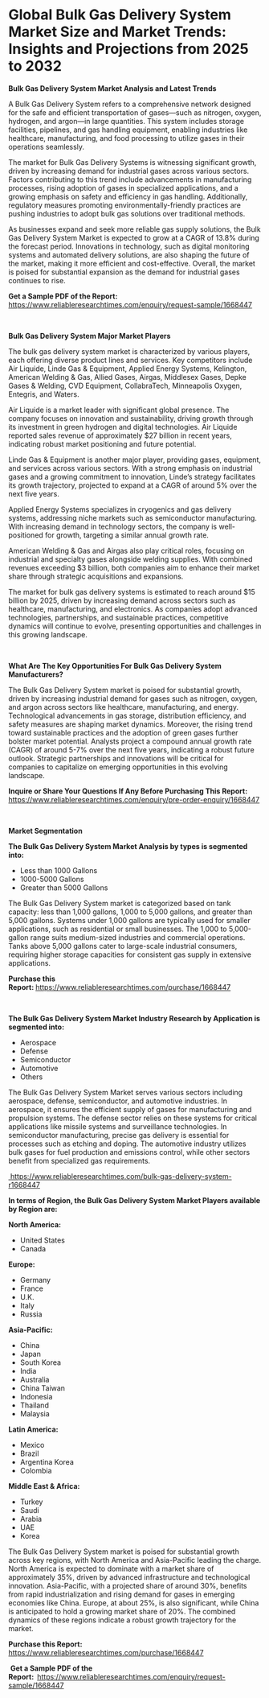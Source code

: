 <p><h1>Global Bulk Gas Delivery System Market Size and Market Trends: Insights and Projections from 2025 to 2032</h1></p><p><strong>Bulk Gas Delivery System Market Analysis and Latest Trends</strong></p>
<p><p>A Bulk Gas Delivery System refers to a comprehensive network designed for the safe and efficient transportation of gases—such as nitrogen, oxygen, hydrogen, and argon—in large quantities. This system includes storage facilities, pipelines, and gas handling equipment, enabling industries like healthcare, manufacturing, and food processing to utilize gases in their operations seamlessly. </p><p>The market for Bulk Gas Delivery Systems is witnessing significant growth, driven by increasing demand for industrial gases across various sectors. Factors contributing to this trend include advancements in manufacturing processes, rising adoption of gases in specialized applications, and a growing emphasis on safety and efficiency in gas handling. Additionally, regulatory measures promoting environmentally-friendly practices are pushing industries to adopt bulk gas solutions over traditional methods.</p><p>As businesses expand and seek more reliable gas supply solutions, the Bulk Gas Delivery System Market is expected to grow at a CAGR of 13.8% during the forecast period. Innovations in technology, such as digital monitoring systems and automated delivery solutions, are also shaping the future of the market, making it more efficient and cost-effective. Overall, the market is poised for substantial expansion as the demand for industrial gases continues to rise.</p></p>
<p><strong>Get a Sample PDF of the Report:&nbsp;</strong> <a href="https://www.reliableresearchtimes.com/enquiry/request-sample/1668447?utm_campaign=3320&utm_medium=2&utm_source=Github&utm_content=ia&utm_term=12042025&utm_id=bulk-gas-delivery-system">https://www.reliableresearchtimes.com/enquiry/request-sample/1668447</a></p>
<p>&nbsp;</p>
<p><strong>Bulk Gas Delivery System Major Market Players</strong></p>
<p><p>The bulk gas delivery system market is characterized by various players, each offering diverse product lines and services. Key competitors include Air Liquide, Linde Gas & Equipment, Applied Energy Systems, Kelington, American Welding & Gas, Allied Gases, Airgas, Middlesex Gases, Depke Gases & Welding, CVD Equipment, CollabraTech, Minneapolis Oxygen, Entegris, and Waters.</p><p>Air Liquide is a market leader with significant global presence. The company focuses on innovation and sustainability, driving growth through its investment in green hydrogen and digital technologies. Air Liquide reported sales revenue of approximately $27 billion in recent years, indicating robust market positioning and future potential.</p><p>Linde Gas & Equipment is another major player, providing gases, equipment, and services across various sectors. With a strong emphasis on industrial gases and a growing commitment to innovation, Linde’s strategy facilitates its growth trajectory, projected to expand at a CAGR of around 5% over the next five years.</p><p>Applied Energy Systems specializes in cryogenics and gas delivery systems, addressing niche markets such as semiconductor manufacturing. With increasing demand in technology sectors, the company is well-positioned for growth, targeting a similar annual growth rate.</p><p>American Welding & Gas and Airgas also play critical roles, focusing on industrial and specialty gases alongside welding supplies. With combined revenues exceeding $3 billion, both companies aim to enhance their market share through strategic acquisitions and expansions.</p><p>The market for bulk gas delivery systems is estimated to reach around $15 billion by 2025, driven by increasing demand across sectors such as healthcare, manufacturing, and electronics. As companies adopt advanced technologies, partnerships, and sustainable practices, competitive dynamics will continue to evolve, presenting opportunities and challenges in this growing landscape.</p></p>
<p>&nbsp;</p>
<p><strong>What Are The Key Opportunities For Bulk Gas Delivery System Manufacturers?</strong></p>
<p><p>The Bulk Gas Delivery System market is poised for substantial growth, driven by increasing industrial demand for gases such as nitrogen, oxygen, and argon across sectors like healthcare, manufacturing, and energy. Technological advancements in gas storage, distribution efficiency, and safety measures are shaping market dynamics. Moreover, the rising trend toward sustainable practices and the adoption of green gases further bolster market potential. Analysts project a compound annual growth rate (CAGR) of around 5-7% over the next five years, indicating a robust future outlook. Strategic partnerships and innovations will be critical for companies to capitalize on emerging opportunities in this evolving landscape.</p></p>
<p><strong>Inquire or Share Your Questions If Any Before Purchasing This Report:</strong> <a href="https://www.reliableresearchtimes.com/enquiry/pre-order-enquiry/1668447?utm_campaign=3320&utm_medium=2&utm_source=Github&utm_content=ia&utm_term=12042025&utm_id=bulk-gas-delivery-system">https://www.reliableresearchtimes.com/enquiry/pre-order-enquiry/1668447</a></p>
<p>&nbsp;</p>
<p><strong>Market Segmentation</strong></p>
<p><strong>The Bulk Gas Delivery System Market Analysis by types is segmented into:</strong></p>
<p><ul><li>Less than 1000 Gallons</li><li>1000-5000 Gallons</li><li>Greater than 5000 Gallons</li></ul></p>
<p><p>The Bulk Gas Delivery System market is categorized based on tank capacity: less than 1,000 gallons, 1,000 to 5,000 gallons, and greater than 5,000 gallons. Systems under 1,000 gallons are typically used for smaller applications, such as residential or small businesses. The 1,000 to 5,000-gallon range suits medium-sized industries and commercial operations. Tanks above 5,000 gallons cater to large-scale industrial consumers, requiring higher storage capacities for consistent gas supply in extensive applications.</p></p>
<p><strong>Purchase this Report:&nbsp;</strong><a href="https://www.reliableresearchtimes.com/purchase/1668447?utm_campaign=3320&utm_medium=2&utm_source=Github&utm_content=ia&utm_term=12042025&utm_id=bulk-gas-delivery-system">https://www.reliableresearchtimes.com/purchase/1668447</a></p>
<p>&nbsp;</p>
<p><strong>The Bulk Gas Delivery System Market Industry Research by Application is segmented into:</strong></p>
<p><ul><li>Aerospace</li><li>Defense</li><li>Semiconductor</li><li>Automotive</li><li>Others</li></ul></p>
<p><p>The Bulk Gas Delivery System Market serves various sectors including aerospace, defense, semiconductor, and automotive industries. In aerospace, it ensures the efficient supply of gases for manufacturing and propulsion systems. The defense sector relies on these systems for critical applications like missile systems and surveillance technologies. In semiconductor manufacturing, precise gas delivery is essential for processes such as etching and doping. The automotive industry utilizes bulk gases for fuel production and emissions control, while other sectors benefit from specialized gas requirements.</p></p>
<p><a href="https://www.reliableresearchtimes.com/bulk-gas-delivery-system-r1668447?utm_campaign=3320&utm_medium=2&utm_source=Github&utm_content=ia&utm_term=12042025&utm_id=bulk-gas-delivery-system">&nbsp;https://www.reliableresearchtimes.com/bulk-gas-delivery-system-r1668447</a></p>
<p><strong>In terms of Region, the Bulk Gas Delivery System Market Players available by Region are:</strong></p>
<p>
    <p> <strong> North America: </strong>
        <ul>
            <li>United States</li>
            <li>Canada</li>
        </ul>
        </p> 
    <p> <strong> Europe: </strong>
        <ul>
            <li>Germany</li>
            <li>France</li>
            <li>U.K.</li>
            <li>Italy</li>
            <li>Russia</li>
        </ul>
        </p> 
    <p> <strong> Asia-Pacific: </strong>
        <ul>
            <li>China</li>
            <li>Japan</li>
            <li>South Korea</li>
            <li>India</li>
            <li>Australia</li>
            <li>China Taiwan</li>
            <li>Indonesia</li>
            <li>Thailand</li>
            <li>Malaysia</li>
        </ul>
        </p> 
    <p> <strong> Latin America: </strong>
        <ul>
            <li>Mexico</li>
            <li>Brazil</li>
            <li>Argentina Korea</li>
            <li>Colombia</li>
        </ul>
        </p> 
    <p> <strong> Middle East & Africa: </strong>
        <ul>
            <li>Turkey</li>
            <li>Saudi</li>
            <li>Arabia</li>
            <li>UAE</li>
            <li>Korea</li>
        </ul>
    </p>
    </p>
<p><p>The Bulk Gas Delivery System market is poised for substantial growth across key regions, with North America and Asia-Pacific leading the charge. North America is expected to dominate with a market share of approximately 35%, driven by advanced infrastructure and technological innovation. Asia-Pacific, with a projected share of around 30%, benefits from rapid industrialization and rising demand for gases in emerging economies like China. Europe, at about 25%, is also significant, while China is anticipated to hold a growing market share of 20%. The combined dynamics of these regions indicate a robust growth trajectory for the market.</p></p>
<p><strong>Purchase this Report: </strong><a href="https://www.reliableresearchtimes.com/purchase/1668447?utm_campaign=3320&utm_medium=2&utm_source=Github&utm_content=ia&utm_term=12042025&utm_id=bulk-gas-delivery-system">https://www.reliableresearchtimes.com/purchase/1668447</a></p>
<p>&nbsp;<strong>Get a Sample PDF of the Report:&nbsp;&nbsp;</strong><a href="https://www.reliableresearchtimes.com/enquiry/request-sample/1668447?utm_campaign=3320&utm_medium=2&utm_source=Github&utm_content=ia&utm_term=12042025&utm_id=bulk-gas-delivery-system">https://www.reliableresearchtimes.com/enquiry/request-sample/1668447</a></p>
<p><strong></strong></p>
<p><p></p><p></p><p></p></p>